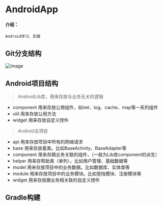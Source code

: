 # AndroidApp
#### 介绍：
    Android学习、实践
    
## Git分支结构
![image](https://github.com/pengzhiming/AndroidApp/blob/feture/ft-pzm-dev1.0/app/src/main/assets/git_branch.png)

## Android项目结构
> AndroidLib库，用来存放与业务无关的逻辑
* component 用来存放公用组件，如net、log、cache、map等一系列组件
* util 用来存放公用方法
* widget 用来存放自定义控件
> Android主项目
* api  用来存放项目中所有的网络请求
* base 用来存放基类。比如BaseActivity、BaseAdapter等
* component 用来存跟业务关联的组件，（一般为Lib库component的派生）
* helper 用来存帮助类（单列），比如用户管理、基础数据等
* model 用来存放项目中的业务数据。比如数据库、实体类等
* module 用来存放项目中的业务模块。比如登陆模块、注册模块等
* widget 用来存放跟业务相关联的自定义控件

## Gradle构建